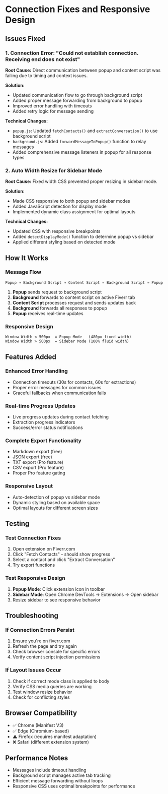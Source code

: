 # Connection Fixes and Responsive Design

## Issues Fixed

### 1. Connection Error: "Could not establish connection. Receiving end does not exist"

**Root Cause:** Direct communication between popup and content script was failing due to timing and context issues.

**Solution:**
- Updated communication flow to go through background script
- Added proper message forwarding from background to popup
- Improved error handling with timeouts
- Added retry logic for message sending

**Technical Changes:**
- `popup.js`: Updated `fetchContacts()` and `extractConversation()` to use background script
- `background.js`: Added `forwardMessageToPopup()` function to relay messages
- Added comprehensive message listeners in popup for all response types

### 2. Auto Width Resize for Sidebar Mode

**Root Cause:** Fixed width CSS prevented proper resizing in sidebar mode.

**Solution:**
- Made CSS responsive to both popup and sidebar modes
- Added JavaScript detection for display mode
- Implemented dynamic class assignment for optimal layouts

**Technical Changes:**
- Updated CSS with responsive breakpoints
- Added `detectDisplayMode()` function to determine popup vs sidebar
- Applied different styling based on detected mode

## How It Works

### Message Flow
```
Popup → Background Script → Content Script → Background Script → Popup
```

1. **Popup** sends request to background script
2. **Background** forwards to content script on active Fiverr tab
3. **Content Script** processes request and sends updates back
4. **Background** forwards all responses to popup
5. **Popup** receives real-time updates

### Responsive Design
```
Window Width < 500px  = Popup Mode   (480px fixed width)
Window Width > 500px  = Sidebar Mode (100% fluid width)
```

## Features Added

### Enhanced Error Handling
- Connection timeouts (30s for contacts, 60s for extractions)
- Proper error messages for common issues
- Graceful fallbacks when communication fails

### Real-time Progress Updates
- Live progress updates during contact fetching
- Extraction progress indicators
- Success/error status notifications

### Complete Export Functionality
- Markdown export (free)
- JSON export (free)
- TXT export (Pro feature)
- CSV export (Pro feature)
- Proper Pro feature gating

### Responsive Layout
- Auto-detection of popup vs sidebar mode
- Dynamic styling based on available space
- Optimal layouts for different screen sizes

## Testing

### Test Connection Fixes
1. Open extension on Fiverr.com
2. Click "Fetch Contacts" - should show progress
3. Select a contact and click "Extract Conversation"
4. Try export functions

### Test Responsive Design
1. **Popup Mode**: Click extension icon in toolbar
2. **Sidebar Mode**: Open Chrome DevTools → Extensions → Open sidebar
3. Resize sidebar to see responsive behavior

## Troubleshooting

### If Connection Errors Persist
1. Ensure you're on fiverr.com
2. Refresh the page and try again
3. Check browser console for specific errors
4. Verify content script injection permissions

### If Layout Issues Occur
1. Check if correct mode class is applied to body
2. Verify CSS media queries are working
3. Test window resize behavior
4. Check for conflicting styles

## Browser Compatibility

- ✅ Chrome (Manifest V3)
- ✅ Edge (Chromium-based)
- ⚠️ Firefox (requires manifest adaptation)
- ❌ Safari (different extension system)

## Performance Notes

- Messages include timeout handling
- Background script manages active tab tracking
- Efficient message forwarding without loops
- Responsive CSS uses optimal breakpoints for performance 